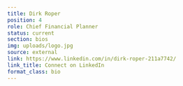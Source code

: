 ```yaml
---
title: Dirk Roper
position: 4
role: Chief Financial Planner
status: current
section: bios
img: uploads/logo.jpg
source: external
link: https://www.linkedin.com/in/dirk-roper-211a7742/
link_title: Connect on LinkedIn
format_class: bio
---
```


